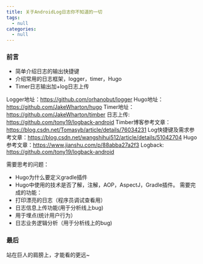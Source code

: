 ```yaml
---
title: 关于AndroidLog日志你不知道的一切
tags:
  - null
categories:
  - null
---
```


### 前言

* 简单介绍日志的输出快捷键
* 介绍常用的日志框架，logger，timer，Hugo
* Timer日志输出加+log日志上传

Logger地址：https://github.com/orhanobut/logger
Hugo地址： https://github.com/JakeWharton/hugo
Timer地址：https://github.com/JakeWharton/timber
日志上传:     https://github.com/tony19/logback-android
Timber博客参考文章：https://blog.csdn.net/Tomasyb/article/details/76034231
 Log快捷键及需求参考文章：https://blog.csdn.net/wangshihui512/article/details/51042704
Hugo 参考文章：https://www.jianshu.com/p/88abba27a2f3
Logback: https://github.com/tony19/logback-android

需要思考的问题：

* Hugo为什么要定义gradle插件
* Hugo中使用的技术是否了解，注解，AOP，AspectJ，Gradle插件。
需要完成的功能：
* 打印漂亮的日志（程序员调试查看用）
* 日志信息上传功能(用于分析线上bug)
* 用于埋点(统计用户行为）
* 日志业务逻辑分析（用于分析线上的bug)

### 最后

站在巨人的肩膀上，才能看的更远~
